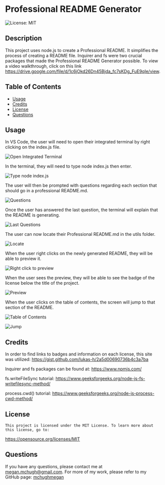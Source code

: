 # Professional README Generator
![License: MIT](https://img.shields.io/badge/License-MIT-yellow)

## Description

This project uses node.js to create a Professional README. It simplifies the process of creating a README file. Inquirer and fs were two crucial packages that made the Professional README Generator possible. To view a video walkthrough, click on this link https://drive.google.com/file/d/1c6jOkd26Dn45Bjda_fc7sKDg_FuE9qIe/view.

## Table of Contents

* [Usage](#usage)
* [Credits](#credits)
* [License](#license)
* [Questions](#questions)

## Usage

In VS Code, the user will need to open their integrated terminal by right clicking on the index.js file. 

![Open Integrated Terminal](https://github.com/mchughmegan/Professional-README-Generator/blob/main/assets/Open%20Terminal%20in%20VS%20Code.png)

In the terminal, they will need to type node index.js then enter. 

![Type node index.js](https://github.com/mchughmegan/Professional-README-Generator/blob/main/assets/Enter%20node%20index.js.png)

The user will then be prompted with questions regarding each section that should go in a professional README.md. 

![Questions](https://github.com/mchughmegan/Professional-README-Generator/blob/main/assets/User%20answers%20questions.png)

Once the user has answered the last question, the terminal will explain that the README is generating.

![Last Questions](https://github.com/mchughmegan/Professional-README-Generator/blob/main/assets/Finish%20Questions%20Generate%20README.png)

The user can now locate their Professional README.md in the utils folder.

![Locate](https://github.com/mchughmegan/Professional-README-Generator/blob/main/assets/README%20in%20util%20folder.png)

When the user right clicks on the newly generated README, they will be able to preview it.

![Right click to preview](https://github.com/mchughmegan/Professional-README-Generator/blob/main/assets/Open%20Preview.png)

When the user sees the preview, they will be able to see the badge of the license below the title of the project.

![Preview](https://github.com/mchughmegan/Professional-README-Generator/blob/main/assets/Preview.png)

When the user clicks on the table of contents, the screen will jump to that section of the README.

![Table of Contents](https://github.com/mchughmegan/Professional-README-Generator/blob/main/assets/Click%20on%20Table%20of%20Contents.png)

![Jump](https://github.com/mchughmegan/Professional-README-Generator/blob/main/assets/Jump%20to%20Section.png)


## Credits

In order to find links to badges and information on each license, this site was utilized: https://gist.github.com/lukas-h/2a5d00690736b4c3a7ba

Inquirer and fs packages can be found at:
https://www.npmjs.com/

fs.writeFileSync tutorial:
https://www.geeksforgeeks.org/node-js-fs-writefilesync-method/

process.cwd() tutorial:
https://www.geeksforgeeks.org/node-js-process-cwd-method/

## License
    
    This project is licensed under the MIT License. To learn more about this license, go to:
https://opensource.org/licenses/MIT 

## Questions

If you have any questions, please contact me at megan.mchugh@gmail.com.
For more of my work, please refer to my GitHub page:
[mchughmegan](https://github.com/mchughmegan/)
